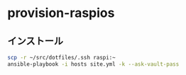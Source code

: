 # provision-raspios

## インストール

```bash
scp -r ~/src/dotfiles/.ssh raspi:~
ansible-playbook -i hosts site.yml -k --ask-vault-pass
```
